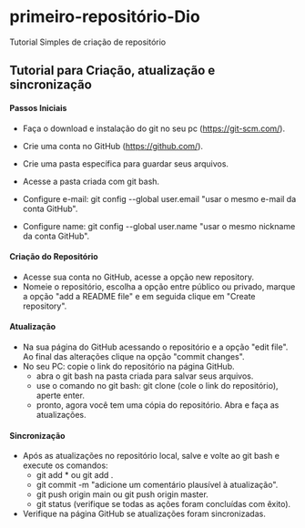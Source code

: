 # primeiro-repositório-Dio
Tutorial Simples de criação de repositório
## Tutorial para Criação, atualização e sincronização

#### Passos Iniciais

 - Faça o download e instalação do git no seu pc (https://git-scm.com/).

 - Crie uma conta no GitHub (https://github.com/).

 - Crie uma pasta específica para guardar seus arquivos.

 - Acesse a pasta criada com git bash.

 - Configure e-mail: git config --global user.email "usar o mesmo e-mail da conta GitHub".

 - Configure name: git config --global user.name "usar o mesmo nickname da conta GitHub".

   

#### Criação do Repositório

- Acesse sua conta no GitHub, acesse a opção new repository.
- Nomeie o repositório, escolha a opção entre público ou privado, marque a opção "add a README file" e em seguida clique em "Create repository".

#### Atualização

- Na sua página do GitHub acessando o repositório e a opção "edit file". Ao final das alterações clique na opção "commit changes".
- No seu PC: copie o link do repositório na página GitHub.
  - abra  o git bash na pasta criada para salvar seus arquivos.
  - use o comando no git bash: git clone (cole o link do repositório), aperte enter.
  - pronto, agora você tem uma cópia do repositório. Abra e faça as atualizações.

#### Sincronização

- Após as atualizações no repositório local, salve e volte ao git bash e execute os comandos:
  - git add * ou git add .
  - git commit -m "adicione um comentário plausível à atualização".
  - git push origin main ou git push origin master.
  - git status (verifique se todas as ações foram concluídas com êxito).
- Verifique na página GitHub se atualizações foram sincronizadas.
